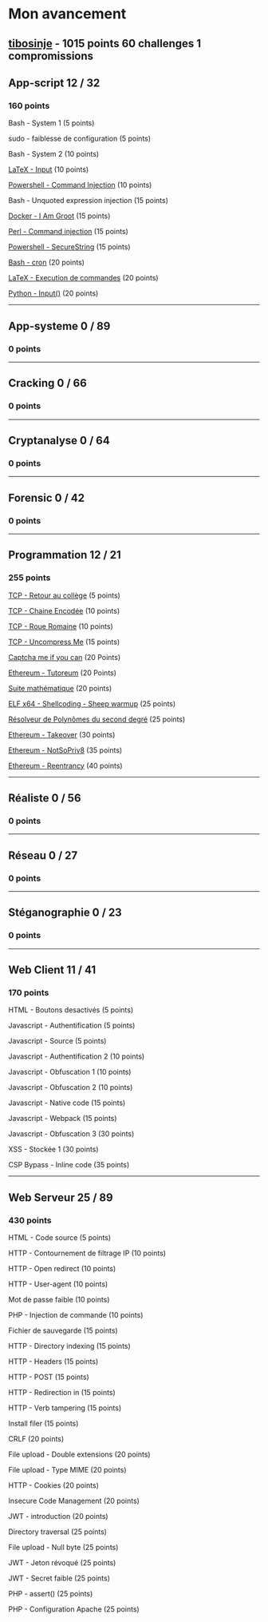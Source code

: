 # Mon avancement

## **[tibosinje](https://www.root-me.org/tibosinje?lang=fr)** - 1015 points 60 challenges 1 compromissions

## App-script 12 / 32
### 160 points

Bash - System 1 (5 points)

sudo - faiblesse de configuration (5 points)

Bash - System 2 (10 points)

[LaTeX - Input](./AppScript/Latex/Input.md) (10 points)

[Powershell - Command Injection](./AppScript/PowerShell/CommandInjection.md) (10 points)

Bash - Unquoted expression injection (15 points)

[Docker - I Am Groot](./AppScript/Docker/IAmGroot.md) (15 points)

[Perl - Command injection](./AppScript/PerlInjection.md) (15 points)

[Powershell - SecureString](./AppScript/PowerShell/SecureString.md) (15 points)

[Bash - cron](./AppScript/Bash/Bash-Cron.md) (20 points)

[LaTeX - Execution de commandes](./AppScript/Latex/ExecutionDeCommande.md) (20 points)

[Python - Input()](./AppScript/Python/Python-Input.md) (20 points)

---

## App-systeme 0 / 89
### 0 points

---

## Cracking 0 / 66
### 0 points

---

## Cryptanalyse 0 / 64
### 0 points

---

## Forensic 0 / 42
### 0 points

---

## Programmation 12 / 21
### 255 points

[TCP - Retour au collège](./Programmation/TCP/RetourAuCollege/) (5 points)

[TCP - Chaine Encodée](./Programmation/TCP/ChaineEncodee/) (10 points)

[TCP - Roue Romaine](./Programmation/TCP/RoueRomaine/) (10 points)

[TCP - Uncompress Me](./Programmation/TCP/UncompressMe/) (15 points)

[Captcha me if you can](./Programmation/Captcha/) (20 Points)

[Ethereum - Tutoreum](./Programmation/Ethereum/Tutoreum.md) (20 Points)

[Suite mathématique](./Programmation/SuiteMathematique/) (20 points)

[ELF x64 - Shellcoding - Sheep warmup](./Programmation//ELF64/) (25 points)

[Résolveur de Polynômes du second degré](./Programmation/TCP/PolynomeSecondDegr%C3%A9/) (25 points)

[Ethereum - Takeover](./Programmation/Ethereum/Takeover.md) (30 points)

[Ethereum - NotSoPriv8](./Programmation/Ethereum/NotSoPrivate.md) (35 points)

[Ethereum - Reentrancy](./Programmation/Ethereum/Reentrancy/) (40 points)

---

## Réaliste 0 / 56
### 0 points

---

## Réseau 0 / 27
### 0 points

---

## Stéganographie 0 / 23
### 0 points

---

## Web Client 11 / 41
### 170 points

HTML - Boutons desactivés (5 points)

Javascript - Authentification (5 points)

Javascript - Source (5 points)

Javascript - Authentification 2 (10 points)

Javascript - Obfuscation 1 (10 points)

Javascript - Obfuscation 2 (10 points)

Javascript - Native code (15 points)

Javascript - Webpack (15 points)

Javascript - Obfuscation 3 (30 points)

XSS - Stockée 1 (30 points)

CSP Bypass - Inline code (35 points)

---

## Web Serveur 25 / 89
### 430 points

HTML - Code source (5 points)

HTTP - Contournement de filtrage IP	(10 points)

HTTP - Open redirect (10 points)

HTTP - User-agent (10 points)

Mot de passe faible	(10 points)

PHP - Injection de commande (10 points)

Fichier de sauvegarde (15 points)

HTTP - Directory indexing (15 points)

HTTP - Headers (15 points)

HTTP - POST (15 points)

HTTP - Redirection in (15 points)

HTTP - Verb tampering (15 points)

Install filer (15 points)

CRLF (20 points)

File upload - Double extensions (20 points)

File upload - Type MIME (20 points)

HTTP - Cookies (20 points)

Insecure Code Management (20 points)

JWT - introduction (20 points)

Directory traversal (25 points)

File upload - Null byte (25 points)

JWT - Jeton révoqué (25 points)

JWT - Secret faible (25 points)

PHP - assert() (25 points)

PHP - Configuration Apache (25 points)